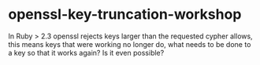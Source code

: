 # openssl-key-truncation-workshop
In Ruby > 2.3 openssl rejects keys larger than the requested cypher allows, this means keys that were working no longer do, what needs to be done to a key so that it works again? Is it even possible?
